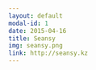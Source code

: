 ```yaml
---
layout: default
modal-id: 1
date: 2015-04-16
title: Seansy
img: seansy.png
link: http://seansy.kz
---
```

